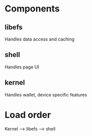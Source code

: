 # Components

## libefs

Handles data access and caching

## shell

Handles page UI

## kernel

Handles wallet, device specific features

# Load order

Kernel --> libefs --> shell